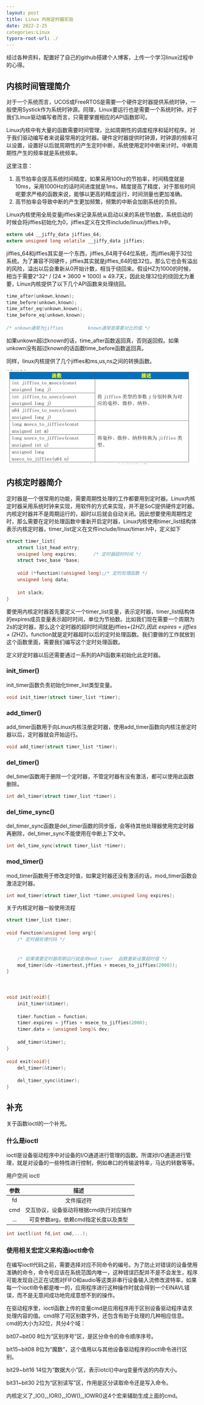 ```yaml
---
layout: post
title: Linux 内核定时器实验
date: 2022-2-25
categories:Linux
typora-root-url: ./
---
```


经过各种资料，配置好了自己的github搭建个人博客，上传一个学习linux过程中的心得。

## 内核时间管理简介

对于一个系统而言，UCOS或FreeRTOS是需要一个硬件定时器提供系统时钟，一般使用Systick作为系统时钟源。同理，Linux要运行也是需要一个系统时钟。对于我们Linux驱动编写者而言，只需要掌握相应的API函数即可。

Linux内核中有大量的函数需要时间管理，比如周期性的调度程序和延时程序。对于我们驱动编写者来说最常用的定时器。硬件定时器提供时钟源，时钟源的频率可以设置，设置好以后就周期性的产生定时中断，系统使用定时中断来计时。中断周期性产生的频率就是系统频率。

这里注意：

1. 高节拍率会提高系统时间精度，如果采用100hz的节拍率，时间精度就是10ms，采用1000Hz的话时间进度就是1ms，精度提高了精度，对于那些时间呢要求严格的函数来说，能够以更高的精度运行，时间测量也更加准确。
2. 高节拍率会导致中断的产生更加频繁，频繁的中断会加剧系统的负担。

Linux内核使用全局变量jiffies来记录系统从启动以来的系统节拍数，系统启动的时候会将jiffies初始化为0，jiffies定义在文件include/linux/jiffies.h中。

```c
extern u64 __jiffy_data jiffies_64;
extern unsigned long volatile __jiffy_data jiffies;
```

jiffies_64和jiffies其实是一个东西，jiffies_64用于64位系统，而jiffies用于32位系统。为了兼容不同硬件，jiffies其实就是jiffies_64的低32位。那么它也会有溢出的风险，溢出以后会重新从0开始计数，相当于绕回来。假设HZ为1000的时候，相当于需要2^32^ / (24 * 3600 * 1000) ≈ 49.7天，因此处理32位的绕回尤为重要，Linux内核提供了以下几个API函数来处理绕回。

```c
time_after(unkown,known);
time_before(unkown,known);
time_after_eq(unkown,known);
time_before_eq(unkown,known);

/* unkown通常为jiffies			known通常是需要对比的值 */
```

 如果unkown超过known的话，time_after函数返回真，否则返回假。如果unkown没有超过known的话函数time_before函数返回真。

同样，linux内核提供了几个jiffies和ms,us,ns之间的转换函数。

![](/images/linux/jiffies.png)

## 内核定时器简介

定时器是一个很常用的功能，需要周期性处理的工作都要用到定时器。Linux内核定时器采用系统时钟来实现，用软件的方式来实现，并不是SoC提供硬件定时器。内核定时器并不是周期运行的，超时以后就会自动关闭。因此想要使用周期性定时，那么需要在定时处理函数中重新开启定时器，Linux内核使用timer_list结构体表示内核定时器，timer_list定义在文件include/linux/timer.h中，定义如下

```c
struct timer_list{
    struct list_head entry;
    unsigned long expires;		/* 定时器超时时间 */
    struct tvec_base *base;
    
    void (*function)(unsigned long);/* 定时处理函数 */
    unsigned long data;
    
    int slack;
}
```

要使用内核定时器首先要定义一个timer_list变量，表示定时器，timer_list结构体的expires成员变量表示超时时间，单位为节拍数。比如我们现在需要一个周期为2s的定时器，那么这个定时器的超时时间就是jiffies+(2*HZ),因此 expires = jiffies + (2*HZ)。function就是定时器超时以后的定时处理函数。我们要做的工作就放到这个函数里面，需要我们编写这个定时处理函数。

定义好定时器以后还需要通过一系列的API函数来初始化此定时器。

### init_timer()

init_timer函数负责初始化timer_list类型变量。

```c
void init_timer(struct timer_list *timer);
```

### add_timer()

add_timer函数用于向Linux内核注册定时器，使用add_timer函数向内核注册定时器以后，定时器就会开始运行。

```c
void add_timer(struct timer_list *timer);
```

### del_timer()

del_timer函数用于删除一个定时器，不管定时器有没有激活，都可以使用此函数删除。

```c
int del_timer(struct timer_list *timer)；
```

### del_time_sync()

del_timer_sync函数是del_timer函数的同步版，会等待其他处理器使用完定时器再删除，del_timer_sync不能使用在中断上下文中。

```c
int del_time_sync(struct timer_list *timer);
```

### mod_timer()

mod_timer函数用于修改定时值，如果定时器还没有激活的话，mod_timer函数会激活定时器。

```c
int mod_timer(struct timer_list *timer,unsigned long expires);
```

关于内核定时器一般使用流程

```c
struct timer_list timer;

void function(unsigned long arg){
    /* 定时器处理代码 */
    
    
    /* 如果需要定时器周期运行就是用mod_timer  函数重新设置超时值 */
    mod_timer(&dv->timertest,jffies + mseces_to_jiffies(2000));
}



void init(void){
    init_timer(&timer);
    
    timer.function = function;
    timer.expires = jffies + msece_to_jiffies(2000);
    timer.data = (unsigned long)& dev;
    
    add_timer(&timer);
}

void exit(void){
    del_timer(&timer);
    
    del_timer_sync(&timer);
}


```

## 补充

关于函数ioctl的一个补充。

### 什么是ioctl

ioctl是设备驱动程序中对设备的I/O通道进行管理的函数。所谓对I/O通道进行管理，就是对设备的一些特性进行控制，例如串口的传输波特率，马达的转数等等。

用户空间 ioctl

| 参数 |                  描述                   |
| :--: | :-------------------------------------: |
|  fd  |               文件描述符                |
| cmd  | 交互协议，设备驱动将根据cmd执行对应操作 |
| ...  |  可变参数arg，依赖cmd指定长度以及类型   |



```c
int ioctl(int fd,int cmd,...);
```

### 使用相关宏定义来构造ioctl命令

在编写ioctl代码之前，需要选择对应不同命令的编号。为了防止对错误的设备使用准确的命令，命令号应该在系统范围内唯一，这种错误匹配并不是不会发生，程序可能发现自己正在试图对FIFO和audio等这类非串行设备输入流修改波特率，如果每一个ioctl命令都是唯一的，应用程序进行这种操作时就会得到一个EINAVL错误，而不是无意间成功地完成意想不到的操作。

在驱动程序里，ioctl函数上传的变量cmd是应用程序用于区别设备驱动程序请求处理内容的值。cmd除了可区别数字外，还包含有助于处理的几种相应信息。cmd的大小为32位，共分4个域：

bit07~bit00 8位为“区别序号”区，是区分命令的命令顺序序号。

bit15~bit08 8位为“魔数”，这个值用以与其他设备驱动程序的ioctl命令进行区别。

bit29~bit16 14位为“数据大小”区，表示iotcl()中arg变量传送的内存大小。

bit31~bit30 2位为“区别读写”区，作用是区分读取命令还是写入命令。

内核定义了\_IO(),\_IOR(),\_IOW(),\_IOWR()这4个宏来辅助生成上面的cmd。
